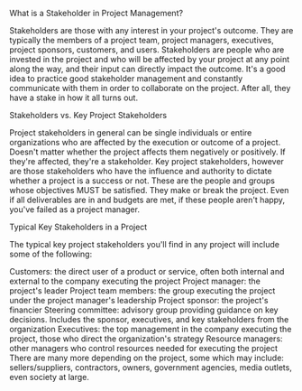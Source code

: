 What is a Stakeholder in Project Management?

Stakeholders are those with any interest in your project's outcome. They are typically the members of a project team, project managers, executives, project sponsors, customers, and users. Stakeholders are people who are invested in the project and who will be affected by your project at any point along the way, and their input can directly impact the outcome. It's a good idea to practice good stakeholder management and constantly communicate with them in order to collaborate on the project. After all, they have a stake in how it all turns out.

Stakeholders vs. Key Project Stakeholders

Project stakeholders in general can be single individuals or entire organizations who are affected by the execution or outcome of a project. Doesn't matter whether the project affects them negatively or positively. If they're affected, they're a stakeholder. Key project stakeholders, however are those stakeholders who have the influence and authority to dictate whether a project is a success or not. These are the people and groups whose objectives MUST be satisfied. They make or break the project. Even if all deliverables are in and budgets are met, if these people aren't happy, you've failed as a project manager.

Typical Key Stakeholders in a Project

The typical key project stakeholders you'll find in any project will include some of the following:

Customers: the direct user of a product or service, often both internal and external to the company executing the project
Project manager: the project's leader
Project team members: the group executing the project under the project manager's leadership
Project sponsor: the project's financier
Steering committee: advisory group providing guidance on key decisions. Includes the sponsor, executives, and key stakeholders from the organization
Executives: the top management in the company executing the project, those who direct the organization's strategy
Resource managers: other managers who control resources needed for executing the project
There are many more depending on the project, some which may include: sellers/suppliers, contractors, owners, government agencies, media outlets, even society at large.
